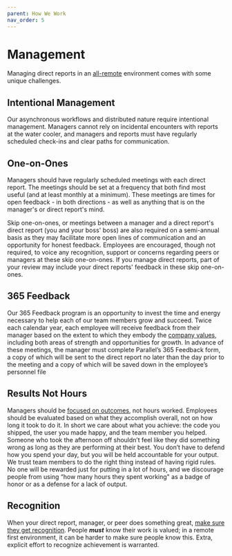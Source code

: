 ```yaml
---
parent: How We Work
nav_order: 5
---
```

# Management
Managing direct reports in an [all-remote](./index.md) environment comes with some unique challenges.

## Intentional Management
Our asynchronous workflows and distributed nature require intentional management. Managers cannot rely on incidental encounters with reports at the water cooler, and managers and reports must have regularly scheduled check-ins and clear paths for communication.

## One-on-Ones
Managers should have regularly scheduled meetings with each direct report.  The meetings should be set at a frequency that both find most useful (and at least monthly at a minimum).  These meetings are times for open feedback - in both directions - as well as anything that is on the manager's or direct report's mind.

Skip one-on-ones, or meetings between a manager and a direct report's direct report (you and your boss' boss) are also required on a semi-annual basis as they may facilitate more open lines of communication and an opportunity for honest feedback. Employees are encouraged, though not required, to voice any recognition, support or concerns regarding peers or managers at these skip one-on-ones.  If you manage direct reports,  part of your review may include your direct reports' feedback in these skip one-on-ones.

## 365 Feedback
Our 365 Feedback program is an opportunity to invest the time and energy necessary to help each of our team members grow and succeed. Twice each calendar year, each employee will receive feedback from their manager based on the extent to which they embody the [company values](../values/index.md), including both areas of strength and opportunities for growth. In advance of these meetings, the manager must complete Parallel’s 365 Feedback form, a copy of which will be sent to the direct report no later than the day prior to the meeting and a copy of which will be saved down in the employee’s personnel file

## Results Not Hours
Managers should be [focused on outcomes](../values/index.md#focus-on-outcomes-trophy), not hours worked.  Employees should be evaluated based on what they accomplish overall, not on how long it took to do it. In short we care about what you achieve: the code you shipped, the user you made happy, and the team member you helped. Someone who took the afternoon off shouldn’t feel like they did something wrong as long as they are performing at their best. You don’t have to defend how you spend your day, but you will be held accountable for your output. We trust team members to do the right thing instead of having rigid rules. No one will be rewarded just for putting in a lot of hours, and we discourage people from using “how many hours they spent working" as a badge of honor or as a defense for a lack of output.

## Recognition
When your direct report, manager, or peer does something great, [make sure they get recognition](../values/index.md#recognize-others-clap).  People ***must*** know their work is valued; in a remote first environment, it can be harder to make sure people know this.  Extra, explicit effort to recognize achievement is warranted.
